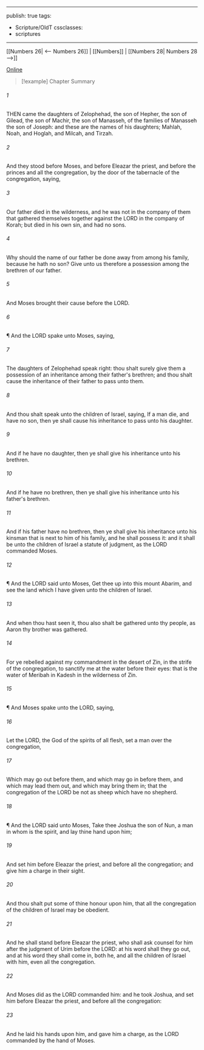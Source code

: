 

---
publish: true
tags:
  - Scripture/OldT
cssclasses:
  - scriptures
---
[[Numbers 26| <-- Numbers 26]] | [[Numbers]] | [[Numbers 28| Numbers 28 -->]]

[Online](https://churchofjesuschrist.org/study/scriptures/ot/num/27?lang=eng)

>[!example] Chapter Summary
>
###### 1
THEN came the daughters of Zelophehad, the son of Hepher, the son of Gilead, the son of Machir, the son of Manasseh, of the families of Manasseh the son of Joseph: and these are the names of his daughters; Mahlah, Noah, and Hoglah, and Milcah, and Tirzah.
###### 2
And they stood before Moses, and before Eleazar the priest, and before the princes and all the congregation, by the door of the tabernacle of the congregation, saying,
###### 3
Our father died in the wilderness, and he was not in the company of them that gathered themselves together against the LORD in the company of Korah; but died in his own sin, and had no sons.
###### 4
Why should the name of our father be done away from among his family, because he hath no son?  Give unto us therefore a possession among the brethren of our father.
###### 5
And Moses brought their cause before the LORD.
###### 6
¶ And the LORD spake unto Moses, saying,
###### 7
The daughters of Zelophehad speak right: thou shalt surely give them a possession of an inheritance among their father's brethren; and thou shalt cause the inheritance of their father to pass unto them.
###### 8
And thou shalt speak unto the children of Israel, saying, If a man die, and have no son, then ye shall cause his inheritance to pass unto his daughter.
###### 9
And if he have no daughter, then ye shall give his inheritance unto his brethren.
###### 10
And if he have no brethren, then ye shall give his inheritance unto his father's brethren.
###### 11
And if his father have no brethren, then ye shall give his inheritance unto his kinsman that is next to him of his family, and he shall possess it: and it shall be unto the children of Israel a statute of judgment, as the LORD commanded Moses.
###### 12
¶ And the LORD said unto Moses, Get thee up into this mount Abarim, and see the land which I have given unto the children of Israel.
###### 13
And when thou hast seen it, thou also shalt be gathered unto thy people, as Aaron thy brother was gathered.
###### 14
For ye rebelled against my commandment in the desert of Zin, in the strife of the congregation, to sanctify me at the water before their eyes: that is the water of Meribah in Kadesh in the wilderness of Zin.
###### 15
¶ And Moses spake unto the LORD, saying,
###### 16
Let the LORD, the God of the spirits of all flesh, set a man over the congregation,
###### 17
Which may go out before them, and which may go in before them, and which may lead them out, and which may bring them in; that the congregation of the LORD be not as sheep which have no shepherd.
###### 18
¶ And the LORD said unto Moses, Take thee Joshua the son of Nun, a man in whom is the spirit, and lay thine hand upon him;
###### 19
And set him before Eleazar the priest, and before all the congregation; and give him a charge in their sight.
###### 20
And thou shalt put some of thine honour upon him, that all the congregation of the children of Israel may be obedient.
###### 21
And he shall stand before Eleazar the priest, who shall ask counsel for him after the judgment of Urim before the LORD: at his word shall they go out, and at his word they shall come in, both he, and all the children of Israel with him, even all the congregation.
###### 22
And Moses did as the LORD commanded him: and he took Joshua, and set him before Eleazar the priest, and before all the congregation:
###### 23
And he laid his hands upon him, and gave him a charge, as the LORD commanded by the hand of Moses.



